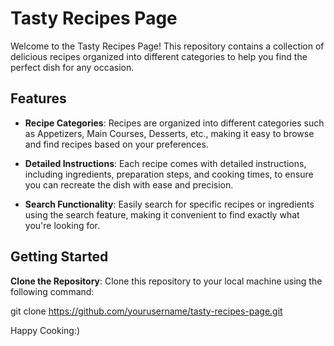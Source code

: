 
# Tasty Recipes Page

Welcome to the Tasty Recipes Page! This repository contains a collection of delicious recipes organized into different categories to help you find the perfect dish for any occasion.

## Features

- **Recipe Categories**: Recipes are organized into different categories such as Appetizers, Main Courses, Desserts, etc., making it easy to browse and find recipes based on your preferences.
  
- **Detailed Instructions**: Each recipe comes with detailed instructions, including ingredients, preparation steps, and cooking times, to ensure you can recreate the dish with ease and precision.

- **Search Functionality**: Easily search for specific recipes or ingredients using the search feature, making it convenient to find exactly what you're looking for.

## Getting Started


**Clone the Repository**: Clone this repository to your local machine using the following command:

git clone https://github.com/yourusername/tasty-recipes-page.git


Happy Cooking:)
